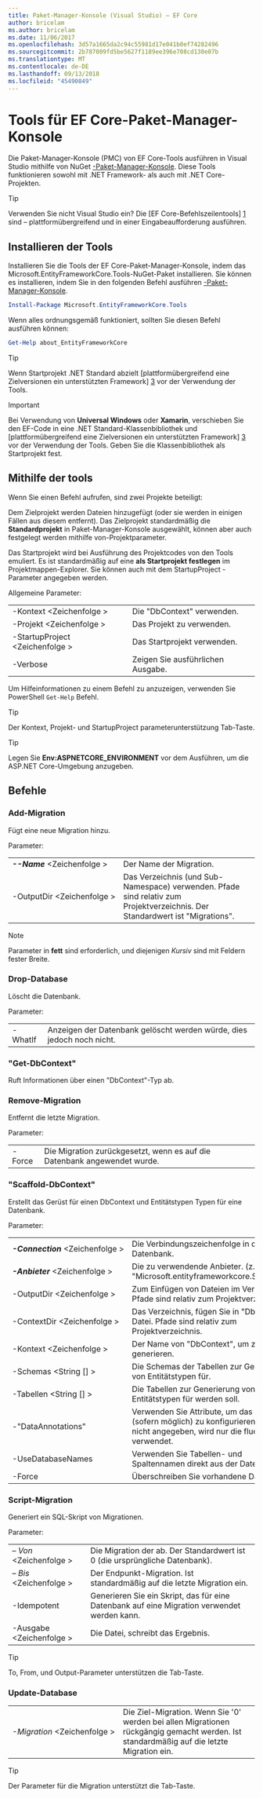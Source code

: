 ```yaml
---
title: Paket-Manager-Konsole (Visual Studio) – EF Core
author: bricelam
ms.author: bricelam
ms.date: 11/06/2017
ms.openlocfilehash: 3d57a1665da2c94c55981d17e041b0ef74282496
ms.sourcegitcommit: 2b787009fd5be5627f1189ee396e708cd130e07b
ms.translationtype: MT
ms.contentlocale: de-DE
ms.lasthandoff: 09/13/2018
ms.locfileid: "45490849"
---
```

<a name="ef-core-package-manager-console-tools"></a>Tools für EF Core-Paket-Manager-Konsole
=====================================
Die Paket-Manager-Konsole (PMC) von EF Core-Tools ausführen in Visual Studio mithilfe von NuGet [-Paket-Manager-Konsole][2].
Diese Tools funktionieren sowohl mit .NET Framework- als auch mit .NET Core-Projekten.

> [!TIP]
> Verwenden Sie nicht Visual Studio ein? Die [EF Core-Befehlszeilentools] [ 1] sind – plattformübergreifend und in einer Eingabeaufforderung ausführen.

<a name="installing-the-tools"></a>Installieren der Tools
--------------------
Installieren Sie die Tools der EF Core-Paket-Manager-Konsole, indem das Microsoft.EntityFrameworkCore.Tools-NuGet-Paket installieren.
Sie können es installieren, indem Sie in den folgenden Befehl ausführen [-Paket-Manager-Konsole][2].

``` powershell
Install-Package Microsoft.EntityFrameworkCore.Tools
```

Wenn alles ordnungsgemäß funktioniert, sollten Sie diesen Befehl ausführen können:

``` powershell
Get-Help about_EntityFrameworkCore
```
> [!TIP]
> Wenn Startprojekt .NET Standard abzielt [plattformübergreifend eine Zielversionen ein unterstützten Framework] [ 3] vor der Verwendung der Tools.

> [!IMPORTANT]
> Bei Verwendung von **Universal Windows** oder **Xamarin**, verschieben Sie den EF-Code in eine .NET Standard-Klassenbibliothek und [plattformübergreifend eine Zielversionen ein unterstützten Framework] [ 3] vor der Verwendung der Tools. Geben Sie die Klassenbibliothek als Startprojekt fest.

<a name="using-the-tools"></a>Mithilfe der tools
---------------
Wenn Sie einen Befehl aufrufen, sind zwei Projekte beteiligt:

Dem Zielprojekt werden Dateien hinzugefügt (oder sie werden in einigen Fällen aus diesem entfernt). Das Zielprojekt standardmäßig die **Standardprojekt** in Paket-Manager-Konsole ausgewählt, können aber auch festgelegt werden mithilfe von-Projektparameter.

Das Startprojekt wird bei Ausführung des Projektcodes von den Tools emuliert. Es ist standardmäßig auf eine **als Startprojekt festlegen** im Projektmappen-Explorer. Sie können auch mit dem StartupProject - Parameter angegeben werden.

Allgemeine Parameter:

|                           |                             |
|:--------------------------|:----------------------------|
| -Kontext \<Zeichenfolge >        | Die "DbContext" verwenden.       |
| -Projekt \<Zeichenfolge >        | Das Projekt zu verwenden.         |
| -StartupProject \<Zeichenfolge > | Das Startprojekt verwenden. |
| -Verbose                  | Zeigen Sie ausführlichen Ausgabe.        |

Um Hilfeinformationen zu einem Befehl zu anzuzeigen, verwenden Sie PowerShell `Get-Help` Befehl.

> [!TIP]
> Der Kontext, Projekt- und StartupProject parameterunterstützung Tab-Taste.

> [!TIP]
> Legen Sie **Env:ASPNETCORE_ENVIRONMENT** vor dem Ausführen, um die ASP.NET Core-Umgebung anzugeben.

<a name="commands"></a>Befehle
--------

### <a name="add-migration"></a>Add-Migration

Fügt eine neue Migration hinzu.

Parameter:

|                                   |                                                                                                                  |
|:----------------------------------|:-----------------------------------------------------------------------------------------------------------------|
| ***--Name*** \<Zeichenfolge >             | Der Name der Migration.                                                                                       |
| <nobr>-OutputDir \<Zeichenfolge ></nobr> | Das Verzeichnis (und Sub-Namespace) verwenden. Pfade sind relativ zum Projektverzeichnis. Der Standardwert ist "Migrations". |

> [!NOTE]
> Parameter in **fett** sind erforderlich, und diejenigen *Kursiv* sind mit Feldern fester Breite.

### <a name="drop-database"></a>Drop-Database

Löscht die Datenbank.

Parameter:

|         |                                                          |
|:--------|:---------------------------------------------------------|
| -WhatIf | Anzeigen der Datenbank gelöscht werden würde, dies jedoch noch nicht. |

### <a name="get-dbcontext"></a>"Get-DbContext"

Ruft Informationen über einen "DbContext"-Typ ab.

### <a name="remove-migration"></a>Remove-Migration

Entfernt die letzte Migration.

Parameter:

|        |                                                              |
|:-------|:-------------------------------------------------------------|
| -Force | Die Migration zurückgesetzt, wenn es auf die Datenbank angewendet wurde. |

### <a name="scaffold-dbcontext"></a>"Scaffold-DbContext"

Erstellt das Gerüst für einen DbContext und Entitätstypen Typen für eine Datenbank.

Parameter:

|                                          |                                                                                                  |
|:-----------------------------------------|:-------------------------------------------------------------------------------------------------|
| <nobr>***-Connection*** \<Zeichenfolge ></nobr> | Die Verbindungszeichenfolge in der Datenbank.                                                           |
| ***-Anbieter*** \<Zeichenfolge >                | Die zu verwendende Anbieter. (z. B. "Microsoft.entityframeworkcore.SqlServer")                      |
| -OutputDir \<Zeichenfolge >                     | Zum Einfügen von Dateien im Verzeichnis. Pfade sind relativ zum Projektverzeichnis.                      |
| -ContextDir \<Zeichenfolge >                    | Das Verzeichnis, fügen Sie in "DbContext"-Datei. Pfade sind relativ zum Projektverzeichnis.             |
| -Kontext \<Zeichenfolge >                       | Der Name von "DbContext", um zu generieren.                                                           |
| -Schemas \<String [] >                     | Die Schemas der Tabellen zur Generierung von Entitätstypen für.                                              |
| -Tabellen \<String [] >                      | Die Tabellen zur Generierung von Entitätstypen für werden soll.                                                         |
| -"DataAnnotations"                         | Verwenden Sie Attribute, um das Modell (sofern möglich) zu konfigurieren. Wenn nicht angegeben, wird nur die fluent-API verwendet. |
| -UseDatabaseNames                        | Verwenden Sie Tabellen- und Spaltennamen direkt aus der Datenbank.                                           |
| -Force                                   | Überschreiben Sie vorhandene Dateien.                                                                        |

### <a name="script-migration"></a>Script-Migration

Generiert ein SQL-Skript von Migrationen.

Parameter:

|                   |                                                                    |
|:------------------|:-------------------------------------------------------------------|
| *– Von* \<Zeichenfolge > | Die Migration der ab. Der Standardwert ist 0 (die ursprüngliche Datenbank).      |
| *– Bis* \<Zeichenfolge >   | Der Endpunkt-Migration. Ist standardmäßig auf die letzte Migration ein.              |
| -Idempotent       | Generieren Sie ein Skript, das für eine Datenbank auf eine Migration verwendet werden kann. |
| -Ausgabe \<Zeichenfolge > | Die Datei, schreibt das Ergebnis.                                   |

> [!TIP]
> To, From, und Output-Parameter unterstützen die Tab-Taste.

### <a name="update-database"></a>Update-Database

|                                     |                                                                                                |
|:------------------------------------|:-----------------------------------------------------------------------------------------------|
| <nobr>*-Migration* \<Zeichenfolge ></nobr> | Die Ziel-Migration. Wenn Sie '0' werden bei allen Migrationen rückgängig gemacht werden. Ist standardmäßig auf die letzte Migration ein. |

> [!TIP]
> Der Parameter für die Migration unterstützt die Tab-Taste.


  [1]: dotnet.md
  [2]: https://docs.microsoft.com/nuget/tools/package-manager-console
  [3]: index.md#frameworks
